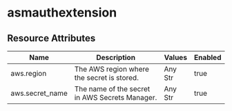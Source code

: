 [comment]: <> (Code generated by mdatagen. DO NOT EDIT.)

# asmauthextension

## Resource Attributes

| Name | Description | Values | Enabled |
| ---- | ----------- | ------ | ------- |
| aws.region | The AWS region where the secret is stored. | Any Str | true |
| aws.secret_name | The name of the secret in AWS Secrets Manager. | Any Str | true |
